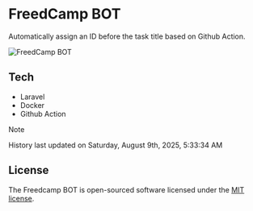 # FreedCamp BOT

Automatically assign an ID before the task title based on Github Action.

![FreedCamp BOT](https://repository-images.githubusercontent.com/737932867/7d34798b-2680-471c-b089-a78a718d3d6a)

## Tech

- Laravel
- Docker
- Github Action

> [!NOTE]  
> History last updated on Saturday, August 9th, 2025, 5:33:34 AM

## License

The Freedcamp BOT is open-sourced software licensed under the [MIT license](https://opensource.org/licenses/MIT).

